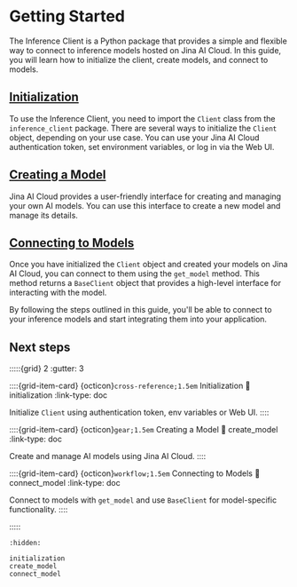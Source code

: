 # Getting Started

The Inference Client is a Python package that provides a simple and flexible way to connect to inference models hosted on Jina AI Cloud. 
In this guide, you will learn how to initialize the client, create models, and connect to models.

## [Initialization](initialization.md)

To use the Inference Client, you need to import the `Client` class from the `inference_client` package. 
There are several ways to initialize the `Client` object, depending on your use case. 
You can use your Jina AI Cloud authentication token, set environment variables, or log in via the Web UI.

## [Creating a Model](create_model.md)
Jina AI Cloud provides a user-friendly interface for creating and managing your own AI models. 
You can use this interface to create a new model and manage its details.

## [Connecting to Models](connect_model.md)
Once you have initialized the `Client` object and created your models on Jina AI Cloud, you can connect to them using the `get_model` method. 
This method returns a `BaseClient` object that provides a high-level interface for interacting with the model. 

By following the steps outlined in this guide, you'll be able to connect to your inference models and start integrating them into your application.

## Next steps

:::::{grid} 2
:gutter: 3

::::{grid-item-card} {octicon}`cross-reference;1.5em` Initialization
:link: initialization
:link-type: doc

Initialize `Client` using authentication token, env variables or Web UI.
::::

::::{grid-item-card} {octicon}`gear;1.5em` Creating a Model
:link: create_model
:link-type: doc

Create and manage AI models using Jina AI Cloud.
::::

::::{grid-item-card} {octicon}`workflow;1.5em` Connecting to Models
:link: connect_model
:link-type: doc

Connect to models with `get_model` and use `BaseClient` for model-specific functionality.
::::

:::::


```{toctree}
:hidden:

initialization
create_model
connect_model
```

